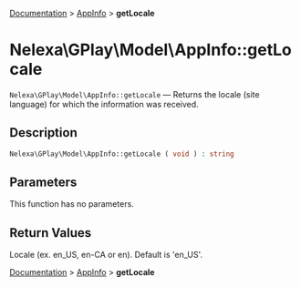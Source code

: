 [Documentation](../../README.md) > [AppInfo](README.md) > **getLocale**

# Nelexa\GPlay\Model\AppInfo::getLocale
`Nelexa\GPlay\Model\AppInfo::getLocale` — Returns the locale (site language) for which the information was received.

## Description
```php
Nelexa\GPlay\Model\AppInfo::getLocale ( void ) : string
```

## Parameters
This function has no parameters.

## Return Values
Locale (ex. en_US, en-CA or en). Default is 'en_US'.

[Documentation](../../README.md) > [AppInfo](README.md) > **getLocale**
